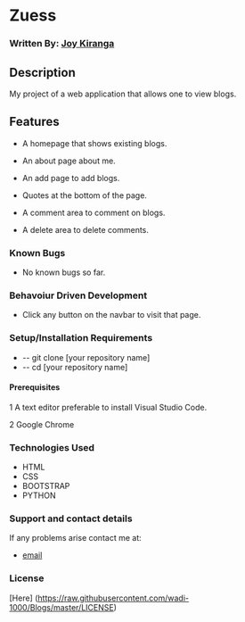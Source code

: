 # Zuess

### Written By: [Joy Kiranga](https://github.com/wadi-1000)

## Description

My project of a web application that allows one to view blogs.

## Features

-  A homepage that shows existing blogs.

-  An about page about me.

-  An add page to add blogs.

- Quotes at the bottom of the page.

- A comment area to comment on blogs.

- A delete area to delete comments.

### Known Bugs

-  No known bugs so far.

### Behavoiur Driven Development

-  Click any button on the navbar to visit that page.



### Setup/Installation Requirements

-  -- git clone [your repository name]
-  -- cd [your repository name]

#### Prerequisites

1 A text editor preferable to install Visual Studio Code.

2 Google Chrome

### Technologies Used

-  HTML
-  CSS
-  BOOTSTRAP
-  PYTHON

### Support and contact details

If any problems arise contact me at:

-  [email](jk.mk@gmail.com)

### License

[Here] (https://raw.githubusercontent.com/wadi-1000/Blogs/master/LICENSE)
